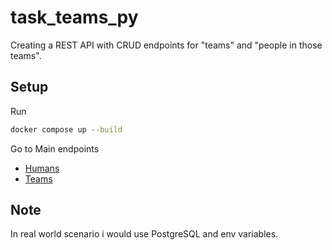 # task_teams_py
Creating a REST API with CRUD endpoints for "teams" and "people in those teams".

## Setup

Run
```bash
docker compose up --build
```

Go to Main endpoints <br>
  * [Humans](http://127.0.0.1:8000/humans/) <br>
  * [Teams](http://127.0.0.1:8000/teams/) <br>



## Note
In real world scenario i would use PostgreSQL and env variables.